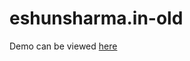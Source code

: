 # eshunsharma.in-old
Demo can be viewed <a href="https://eshunsharma.github.io/eshunsharma.in-old/">here</a>
